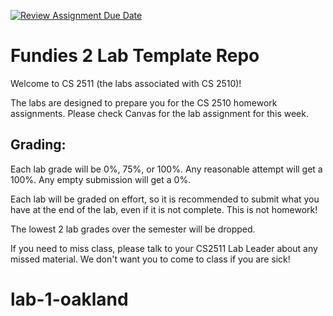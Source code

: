 [![Review Assignment Due Date](https://classroom.github.com/assets/deadline-readme-button-24ddc0f5d75046c5622901739e7c5dd533143b0c8e959d652212380cedb1ea36.svg)](https://classroom.github.com/a/C5a9kUlh)
# Fundies 2 Lab Template Repo

Welcome to CS 2511 (the labs associated with CS 2510)!

The labs are designed to prepare you for the CS 2510 homework assignments. Please check Canvas for the lab assignment for this week.

 

## Grading:

Each lab grade will be 0%, 75%, or 100%. Any reasonable attempt will get a 100%. Any empty submission will get a 0%.

Each lab will be graded on effort, so it is recommended to submit what you have at the end of the lab, even if it is not complete. This is not homework!

The lowest 2 lab grades over the semester will be dropped.

If you need to miss class, please talk to your CS2511 Lab Leader about any missed material. We don't want you to come to class if you are sick!
# lab-1-oakland
